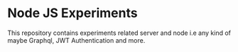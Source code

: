 # Node JS Experiments

This repository contains experiments related server and node i.e any kind of maybe Graphql, JWT Authentication and more.
